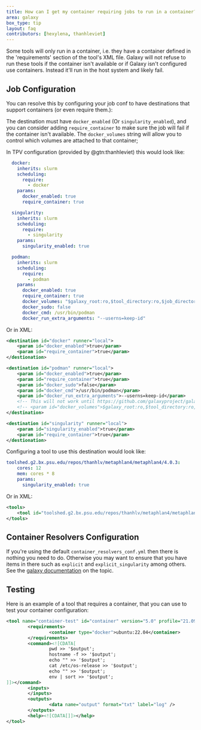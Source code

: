 ```yaml
---
title: How can I get my container requiring jobs to run in a container?
area: galaxy
box_type: tip
layout: faq
contributors: [hexylena, thanhleviet]
---
```


Some tools will only run in a container, i.e. they have a container defined in the 'requirements' section of the tool's XML file.
Galaxy will not refuse to run these tools if the container isn't available or if Galaxy isn't configured use containers. Instead it'll run in the host system and likely fail.

## Job Configuration

You can resolve this by configuring your job conf to have destinations that support containers (or even require them.):

The destination must have `docker_enabled` (Or `singularity_enabled`), and you can consider adding `require_container` to make sure the job will fail if the container isn't available. The `docker_volumes` string will allow you to control which volumes are attached to that container;

In TPV configuration (provided by @gtn:thanhleviet) this would look like:

```yaml
  docker:
    inherits: slurm
    scheduling:
      require:
        - docker
    params:
      docker_enabled: true
      require_container: true

  singularity:
    inherits: slurm
    scheduling:
      require:
        - singularity
    params:
      singularity_enabled: true

  podman:
    inherits: slurm
    scheduling:
      require:
        - podman
    params:
      docker_enabled: true
      require_container: true
      docker_volumes: "$galaxy_root:ro,$tool_directory:ro,$job_directory:ro,$working_directory:z,$default_file_path:z"
      docker_sudo: false
      docker_cmd: /usr/bin/podman
      docker_run_extra_arguments: "--userns=keep-id"
```

Or in XML:

```xml
<destination id="docker" runner="local">
    <param id="docker_enabled">true</param>
    <param id="require_container">true</param>
</destionation>

<destination id="podman" runner="local">
    <param id="docker_enabled">true</param>
    <param id="require_container">true</param>
    <param id="docker_sudo">false</param>
    <param id="docker_cmd">/usr/bin/podman</param>
    <param id="docker_run_extra_arguments">--userns=keep-id</param>
    <!-- This will not work until https://github.com/galaxyproject/galaxy/pull/18998 is merged for SELinux users. For now you may want to patch it manually. -->
    <!-- <param id="docker_volumes">$galaxy_root:ro,$tool_directory:ro,$job_directory:ro,$working_directory:z,$default_file_path:z</param> -->
</destination>

<destination id="singularity" runner="local">
    <param id="singularity_enabled">true</param>
    <param id="require_container">true</param>
</destionation>
```


Configuring a tool to use this destination would look like:

```yaml
toolshed.g2.bx.psu.edu/repos/thanhlv/metaphlan4/metaphlan4/4.0.3:
    cores: 12
    mem: cores * 8
    params:
      singularity_enabled: true
```

Or in XML:

```xml
<tools>
    <tool id="toolshed.g2.bx.psu.edu/repos/thanhlv/metaphlan4/metaphlan4/4.0.3" destination="docker"/>
</tools>
```

## Container Resolvers Configuration

If you're using the default `container_resolvers_conf.yml` then there is nothing you need to do. Otherwise you may want to ensure that you have items in there such as `explicit` and `explicit_singularity` among others. See the [galaxy documentation](https://docs.galaxyproject.org/en/master/admin/container_resolvers.html) on the topic.

## Testing

Here is an example of a tool that requires a container, that you can use to test your container configuration:

```xml
<tool name="container-test" id="container" version="5.0" profile="21.09">
        <requirements>
                <container type="docker">ubuntu:22.04</container>
        </requirements>
        <command><![CDATA[
                pwd >> '$output';
                hostname -f >> '$output';
                echo "" >> '$output';
                cat /etc/os-release >> '$output';
                echo "" >> '$output';
                env | sort >> '$output';
]]></command>
        <inputs>
        </inputs>
        <outputs>
                <data name="output" format="txt" label="log" />
        </outputs>
        <help><![CDATA[]]></help>
</tool>
```
